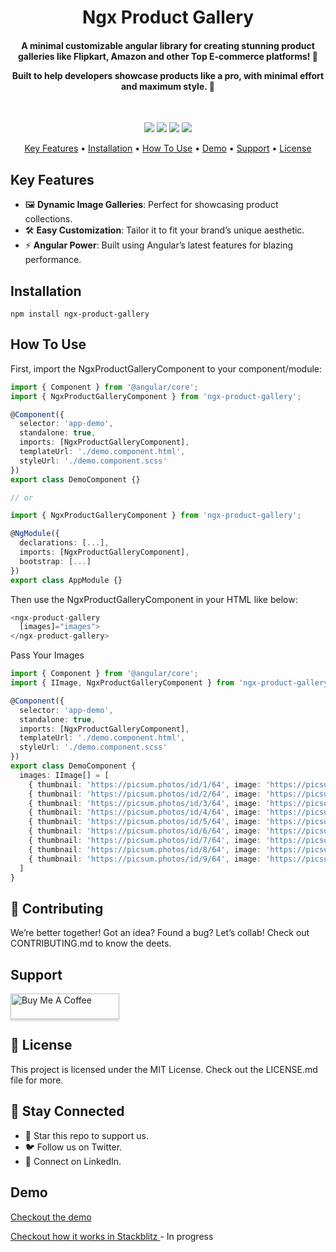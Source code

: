 <h1 align="center">
  Ngx Product Gallery
</h1>

<h4 align="center">
A minimal customizable angular library for creating stunning product galleries like Flipkart, Amazon and other Top E-commerce platforms! 🚀  

Built to help developers showcase products like a pro, with minimal effort and maximum style. 🌟  
</h4>

<br>

<p align="center">
  <a>
    <img src="https://forthebadge.com/images/badges/made-with-typescript.svg" />
  </a>
  <a>
    <img src="https://forthebadge.com/images/badges/open-source.svg" />
  </a>
  <a>
    <img src="https://forthebadge.com/images/badges/powered-by-coffee.svg" />
  </a>
  <a>
    <img src="https://forthebadge.com/images/badges/built-with-love.svg" />
  </a>
</p>

<p align="center">
  <a href="#key-features">Key Features</a> •
  <a href="#installation">Installation</a> •
  <a href="#how-to-use">How To Use</a> •
  <a href="#demo">Demo</a> •
  <a href="#support">Support</a> •
  <a href="#license">License</a>
</p>


## Key Features

- 🖼️ **Dynamic Image Galleries**: Perfect for showcasing product collections.
- 🛠️ **Easy Customization**: Tailor it to fit your brand’s unique aesthetic.
- ⚡ **Angular Power**: Built using Angular’s latest features for blazing performance.

## Installation

```
npm install ngx-product-gallery
```


## How To Use

First, import the NgxProductGalleryComponent to your component/module:

```ts
import { Component } from '@angular/core';
import { NgxProductGalleryComponent } from 'ngx-product-gallery';

@Component({
  selector: 'app-demo',
  standalone: true,
  imports: [NgxProductGalleryComponent],
  templateUrl: './demo.component.html',
  styleUrl: './demo.component.scss'
})
export class DemoComponent {}

// or 

import { NgxProductGalleryComponent } from 'ngx-product-gallery';

@NgModule({
  declarations: [...],
  imports: [NgxProductGalleryComponent],
  bootstrap: [...]
})
export class AppModule {}


```

Then use the NgxProductGalleryComponent in your HTML like below:

```ts
<ngx-product-gallery 
  [images]="images">
</ngx-product-gallery>
```

Pass Your Images

```ts
import { Component } from '@angular/core';
import { IImage, NgxProductGalleryComponent } from 'ngx-product-gallery';

@Component({
  selector: 'app-demo',
  standalone: true,
  imports: [NgxProductGalleryComponent],
  templateUrl: './demo.component.html',
  styleUrl: './demo.component.scss'
})
export class DemoComponent {
  images: IImage[] = [
    { thumbnail: 'https://picsum.photos/id/1/64', image: 'https://picsum.photos/id/1/1200', altText: 'Image 1', id: 1 },
    { thumbnail: 'https://picsum.photos/id/2/64', image: 'https://picsum.photos/id/2/1200', altText: 'Image 2', id: 2 },
    { thumbnail: 'https://picsum.photos/id/3/64', image: 'https://picsum.photos/id/3/1200', altText: 'Image 3', id: 3 },
    { thumbnail: 'https://picsum.photos/id/4/64', image: 'https://picsum.photos/id/4/1200', altText: 'Image 4', id: 4 },
    { thumbnail: 'https://picsum.photos/id/5/64', image: 'https://picsum.photos/id/5/1200', altText: 'Image 5', id: 5 },
    { thumbnail: 'https://picsum.photos/id/6/64', image: 'https://picsum.photos/id/6/1200', altText: 'Image 6', id: 6 },
    { thumbnail: 'https://picsum.photos/id/7/64', image: 'https://picsum.photos/id/7/1200', altText: 'Image 7', id: 7 },
    { thumbnail: 'https://picsum.photos/id/8/64', image: 'https://picsum.photos/id/8/1200', altText: 'Image 8', id: 8 },
    { thumbnail: 'https://picsum.photos/id/9/64', image: 'https://picsum.photos/id/9/1200', altText: 'Image 9', id: 9 },
  ]
}
```

## 🤝 Contributing
We’re better together! Got an idea? Found a bug? Let’s collab!
Check out CONTRIBUTING.md to know the deets.

## Support

<a href="https://www.buymeacoffee.com/rohtashsethi" target="_blank"><img src="https://www.buymeacoffee.com/assets/img/custom_images/purple_img.png" alt="Buy Me A Coffee" style="height: 41px !important;width: 174px !important;box-shadow: 0px 3px 2px 0px rgba(190, 190, 190, 0.5) !important;-webkit-box-shadow: 0px 3px 2px 0px rgba(190, 190, 190, 0.5) !important;" ></a>

## 📜 License
This project is licensed under the MIT License. Check out the LICENSE.md file for more.

## 🎯 Stay Connected
- 🌟 Star this repo to support us.
- 🐦 Follow us on Twitter.
- 💼 Connect on LinkedIn.

## Demo

<a href="https://ngx-product-gallery.netlify.app/" target="_blank"> Checkout the demo </a>

<a href="https://stackblitz.com/edit/ngx-product-gallery-demo" target="_blank"> Checkout how it works in Stackblitz </a> - In progress
